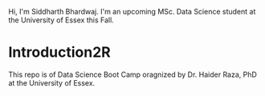 Hi, I'm Siddharth Bhardwaj. I'm an upcoming MSc. Data Science student at the University of Essex this Fall.  


# Introduction2R
This repo is of Data Science Boot Camp oragnized by Dr. Haider Raza, PhD at the University of Essex.
